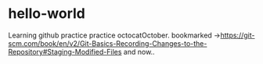 # hello-world
Learning github
practice practice
octocatOctober. 
bookmarked ->https://git-scm.com/book/en/v2/Git-Basics-Recording-Changes-to-the-Repository#Staging-Modified-Files
and now..